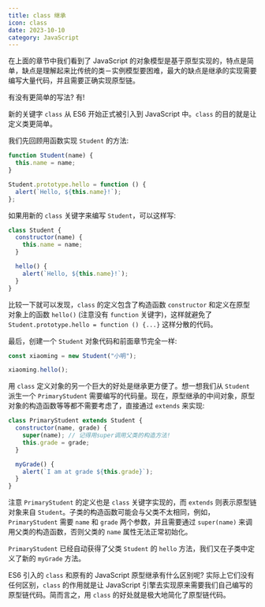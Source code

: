 ```yaml
---
title: class 继承
icon: class
date: 2023-10-10
category: JavaScript
---
```


在上面的章节中我们看到了 JavaScript 的对象模型是基于原型实现的，特点是简单，缺点是理解起来比传统的类－实例模型要困难，最大的缺点是继承的实现需要编写大量代码，并且需要正确实现原型链。

有没有更简单的写法? 有!

新的关键字 `class` 从 ES6 开始正式被引入到 JavaScript 中。`class` 的目的就是让定义类更简单。

<!-- more -->

我们先回顾用函数实现 `Student` 的方法:

```js
function Student(name) {
  this.name = name;
}

Student.prototype.hello = function () {
  alert(`Hello, ${this.name}!`);
};
```

如果用新的 `class` 关键字来编写 `Student`，可以这样写:

```js
class Student {
  constructor(name) {
    this.name = name;
  }

  hello() {
    alert(`Hello, ${this.name}!`);
  }
}
```

比较一下就可以发现，`class` 的定义包含了构造函数 `constructor` 和定义在原型对象上的函数 `hello()` (注意没有 `function` 关键字)，这样就避免了 `Student.prototype.hello = function () {...}` 这样分散的代码。

最后，创建一个 `Student` 对象代码和前面章节完全一样:

```js
const xiaoming = new Student("小明");

xiaoming.hello();
```

用 `class` 定义对象的另一个巨大的好处是继承更方便了。想一想我们从 `Student` 派生一个 `PrimaryStudent` 需要编写的代码量。现在，原型继承的中间对象，原型对象的构造函数等等都不需要考虑了，直接通过 `extends` 来实现:

```js
class PrimaryStudent extends Student {
  constructor(name, grade) {
    super(name); // 记得用super调用父类的构造方法!
    this.grade = grade;
  }

  myGrade() {
    alert(`I am at grade ${this.grade}`);
  }
}
```

注意 `PrimaryStudent` 的定义也是 `class` 关键字实现的，而 `extends` 则表示原型链对象来自 `Student`。子类的构造函数可能会与父类不太相同，例如，`PrimaryStudent` 需要 `name` 和 `grade` 两个参数，并且需要通过 `super(name)` 来调用父类的构造函数，否则父类的 `name` 属性无法正常初始化。

`PrimaryStudent` 已经自动获得了父类 `Student` 的 `hello` 方法，我们又在子类中定义了新的 `myGrade` 方法。

ES6 引入的 `class` 和原有的 JavaScript 原型继承有什么区别呢? 实际上它们没有任何区别，`class` 的作用就是让 JavaScript 引擎去实现原来需要我们自己编写的原型链代码。简而言之，用 `class` 的好处就是极大地简化了原型链代码。

